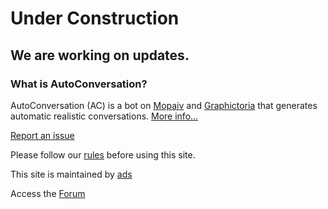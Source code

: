 # Under Construction
## We are working on updates.

### What is AutoConversation?

AutoConversation (AC) is a bot on [Mopaiv](https://mopaiv.com/profile/autoconversation) and [Graphictoria](https://gtoria.net/user/profile/AutoConversation) that generates automatic realistic conversations. [More info...](/information)

[Report an issue](/issues)

Please follow our [rules](/rules) before using this site.


This site is maintained by [ads](https://mopaiv.com/profile/ads)

Access the [Forum](/forum)
